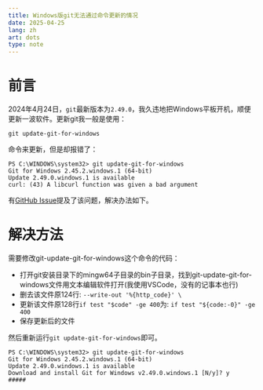 ```yaml
---
title: Windows版git无法通过命令更新的情况
date: 2025-04-25
lang: zh
art: dots
type: note
---
```


# 前言

2024年4月24日，`git`最新版本为`2.49.0`，我久违地把Windows平板开机，顺便更新一波软件。更新git我一般是使用：

```shell
git update-git-for-windows
```

命令来更新，但是却报错了：

```
PS C:\WINDOWS\system32> git update-git-for-windows
Git for Windows 2.45.2.windows.1 (64-bit)
Update 2.49.0.windows.1 is available
curl: (43) A libcurl function was given a bad argument 
```

有[GitHub Issue](https://github.com/git-for-windows/git/issues/5083)提及了该问题，解决办法如下。

# 解决方法

需要修改git-update-git-for-windows这个命令的代码：

- 打开git安装目录下的mingw64子目录的bin子目录，找到git-update-git-for-windows文件用文本编辑软件打开(我使用VSCode，没有的记事本也行)
- 删去该文件原124行: `--write-out '%{http_code}' \`
- 更新该文件原128行`if test "$code" -ge 400`为: `if test "${code:-0}" -ge 400`
- 保存更新后的文件

然后重新运行`git update-git-for-windows`即可。

```
PS C:\WINDOWS\system32> git update-git-for-windows
Git for Windows 2.45.2.windows.1 (64-bit)
Update 2.49.0.windows.1 is available
Download and install Git for Windows v2.49.0.windows.1 [N/y]? y
#####
```